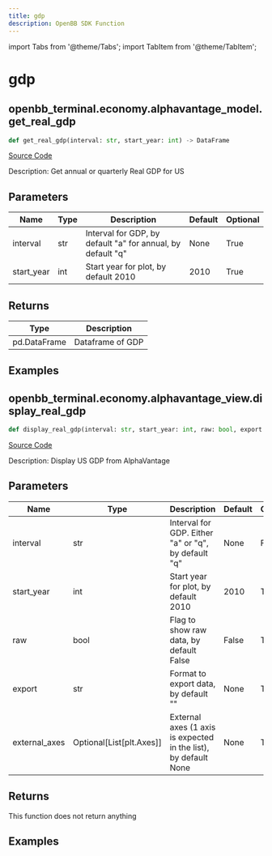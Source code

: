 ```yaml
---
title: gdp
description: OpenBB SDK Function
---
```


import Tabs from '@theme/Tabs';
import TabItem from '@theme/TabItem';

# gdp

<Tabs>
<TabItem value="model" label="Model" default>

## openbb_terminal.economy.alphavantage_model.get_real_gdp

```python title='openbb_terminal/economy/alphavantage_model.py'
def get_real_gdp(interval: str, start_year: int) -> DataFrame
```
[Source Code](https://github.com/OpenBB-finance/OpenBBTerminal/tree/main/openbb_terminal/economy/alphavantage_model.py#L44)

Description: Get annual or quarterly Real GDP for US

## Parameters

| Name | Type | Description | Default | Optional |
| ---- | ---- | ----------- | ------- | -------- |
| interval | str | Interval for GDP, by default "a" for annual, by default "q" | None | True |
| start_year | int | Start year for plot, by default 2010 | 2010 | True |

## Returns

| Type | Description |
| ---- | ----------- |
| pd.DataFrame | Dataframe of GDP |

## Examples



</TabItem>
<TabItem value="view" label="View">

## openbb_terminal.economy.alphavantage_view.display_real_gdp

```python title='openbb_terminal/economy/alphavantage_view.py'
def display_real_gdp(interval: str, start_year: int, raw: bool, export: str, external_axes: Optional[List[matplotlib.axes._axes.Axes]]) -> None
```
[Source Code](https://github.com/OpenBB-finance/OpenBBTerminal/tree/main/openbb_terminal/economy/alphavantage_view.py#L88)

Description: Display US GDP from AlphaVantage

## Parameters

| Name | Type | Description | Default | Optional |
| ---- | ---- | ----------- | ------- | -------- |
| interval | str | Interval for GDP.  Either "a" or "q", by default "q" | None | False |
| start_year | int | Start year for plot, by default 2010 | 2010 | True |
| raw | bool | Flag to show raw data, by default False | False | True |
| export | str | Format to export data, by default "" | None | True |
| external_axes | Optional[List[plt.Axes]] | External axes (1 axis is expected in the list), by default None | None | True |

## Returns

This function does not return anything

## Examples



</TabItem>
</Tabs>